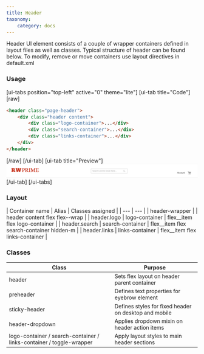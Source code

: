 ```yaml
---
title: Header
taxonomy:
    category: docs
---
```



Header UI element consists of a couple of wrapper containers defined in layout files as well as classes. Typical structure of header can be found below. To modify, remove or move containers use layout directives in default.xml

### Usage

[ui-tabs position="top-left" active="0" theme="lite"]
[ui-tab title="Code"]
[raw]
```html
<header class="page-header">
    <div class="header content">
        <div class="logo-container">...</div>
        <div class="search-container">...</div>
        <div class="links-container">...</div>
    </div>
</header>
```
[/raw]
[/ui-tab]
[ui-tab title="Preview"]
![Slider](header.png)
[/ui-tab]
[/ui-tabs]


### Layout
| Container name | Alias | Classes assigned |
| --- | --- |
| header-wrapper | | header content flex flex--wrap |
| header.logo | logo-container | flex__item flex logo-container |
| header.search | search-container | flex__item flex search-container hidden-m |
| header.links | links-container | flex__item flex links-container |


### Classes
| Class | Purpose |
| --- | --- |
| header | Sets flex layout on header parent container |
| preheader | Defines text properties for eyebrow element |
| sticky-header | Defines styles for fixed header on desktop and mobile |
| header-dropdown | Applies dropdown mixin on header action items |
| logo-container / search-container / links-container / toggle-wrapper | Apply layout styles to main header sections |